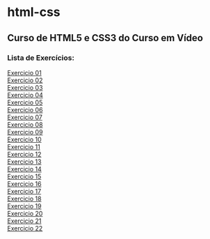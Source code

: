 # html-css
 
## Curso de HTML5 e CSS3 do Curso em Vídeo

### Lista de Exercícios:

<a href="https://dasnevesevangelista.github.io/html-css/exercicios/ex001/index.html">Exercicio 01</a><br>
<a href="https://dasnevesevangelista.github.io/html-css/exercicios/ex002/index.html">Exercicio 02</a><br>
<a href="https://dasnevesevangelista.github.io/html-css/exercicios/ex004/index.html">Exercicio 03</a><br>
<a href="https://dasnevesevangelista.github.io/html-css/exercicios/ex003/index.html">Exercicio 04</a><br>
<a href="https://dasnevesevangelista.github.io/html-css/exercicios/ex005/index.html">Exercicio 05</a><br>
<a href="https://dasnevesevangelista.github.io/html-css/exercicios/ex006/index.html">Exercicio 06</a><br>
<a href="https://dasnevesevangelista.github.io/html-css/exercicios/ex007/index.html">Exercicio 07</a><br>
<a href="https://dasnevesevangelista.github.io/html-css/exercicios/ex008/index.html">Exercicio 08</a><br>
<a href="https://dasnevesevangelista.github.io/html-css/exercicios/ex009/index.html">Exercicio 09</a><br>
<a href="https://dasnevesevangelista.github.io/html-css/exercicios/ex010/index.html">Exercicio 10</a><br>
<a href="https://dasnevesevangelista.github.io/html-css/exercicios/ex011/index.html">Exercicio 11</a><br>
<a href="https://dasnevesevangelista.github.io/html-css/exercicios/ex012/index.html">Exercicio 12</a><br>
<a href="https://dasnevesevangelista.github.io/html-css/exercicios/ex013/index.html">Exercicio 13</a><br>
<a href="https://dasnevesevangelista.github.io/html-css/exercicios/ex014/index.html">Exercicio 14</a><br>
<a href="https://dasnevesevangelista.github.io/html-css/exercicios/ex015/index.html">Exercicio 15</a><br>
<a href="https://dasnevesevangelista.github.io/html-css/exercicios/ex016/index.html">Exercicio 16</a><br>
<a href="https://dasnevesevangelista.github.io/html-css/exercicios/ex017/index.html">Exercicio 17</a><br>
<a href="https://dasnevesevangelista.github.io/html-css/exercicios/ex018/index.html">Exercicio 18</a><br>
<a href="https://dasnevesevangelista.github.io/html-css/exercicios/ex019/index.html">Exercicio 19</a><br>
<a href="https://dasnevesevangelista.github.io/html-css/exercicios/ex020/index.html">Exercicio 20</a><br>
<a href="https://dasnevesevangelista.github.io/html-css/exercicios/ex021/index.html">Exercicio 21</a><br>
<a href="https://dasnevesevangelista.github.io/html-css/exercicios/ex022/index.html">Exercicio 22</a><br>
